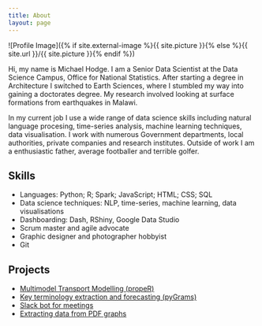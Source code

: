 ```yaml
---
title: About
layout: page
---
```

![Profile Image]({% if site.external-image %}{{ site.picture }}{% else %}{{ site.url }}/{{ site.picture }}{% endif %})

<p>Hi, my name is Michael Hodge. I am a Senior Data Scientist at the Data Science Campus, Office for National Statistics. After starting a degree in Architecture I switched to Earth Sciences, where I stumbled my way into gaining a doctorates degree. My research involved looking at surface formations from earthquakes in Malawi.</p>

<p>In my current job I use a wide range of data science skills including natural language procesing, time-series analysis, machine learning techniques, data visualisation. I work with numerous Government departments, local authorities, private companies and research institutes. Outside of work I am a enthusiastic father, average footballer and terrible golfer.</p>

<h2>Skills</h2>

<ul class="skill-list">
	<li>Languages: Python; R; Spark; JavaScript; HTML; CSS; SQL</li>
	<li>Data science techniques: NLP, time-series, machine learning, data visualisations</li>
	<li>Dashboarding: Dash, RShiny, Google Data Studio</li>
	<li>Scrum master and agile advocate</li>
	<li>Graphic designer and photographer hobbyist</li>
	<li>Git</li>
</ul>

<h2>Projects</h2>

<ul>
	<li><a href="https://datasciencecampus.ons.gov.uk/access-to-services-using-multimodal-transport-networks/">Multimodel Transport Modelling (propeR)</a></li>
	<li><a href="https://datasciencecampus.ons.gov.uk/extracting-visualising-and-identifying-emerging-important-terminology-from-patent-collections/">Key terminology extraction and forecasting (pyGrams)</a></li>
	<li><a href="https://datasciencecampus.github.io/creating-tea-breaks-on-slack/">Slack bot for meetings</a></li>
	<li><a href="https://datasciencecampus.github.io/google-mobility-reports/">Extracting data from PDF graphs</a></li>
</ul>
